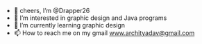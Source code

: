 - 🍻 cheers, I’m @Drapper26
- 👀 I’m interested in graphic design and Java programs 
- 🌱 I’m currently learning graphic design 
- 📫 How to reach me on my gmail www.archityadav@gmail.com

<!---
Drapper26/Drapper26 is a ✨ special ✨ repository because its `README.md` (this file) appears on your GitHub profile.
You can click the Preview link to take a look at your changes.
--->
